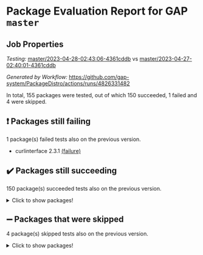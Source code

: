 # Package Evaluation Report for GAP `master`

## Job Properties

*Testing:* [master/2023-04-28-02:43:06-4361cddb](https://github.com/gap-system/PackageDistro/blob/data/reports/master/2023-04-28-02:43:06-4361cddb) vs [master/2023-04-27-02:40:01-4361cddb](https://github.com/gap-system/PackageDistro/blob/data/reports/master/2023-04-27-02:40:01-4361cddb)

*Generated by Workflow:* https://github.com/gap-system/PackageDistro/actions/runs/4826331482

In total, 155 packages were tested, out of which 150 succeeded, 1 failed and 4 were skipped.

## :exclamation: Packages still failing

1 package(s) failed tests also on the previous version.
- curlinterface 2.3.1 [(failure)](https://github.com/gap-system/PackageDistro/actions/runs/4826331482/jobs/8598215784)

## :heavy_check_mark: Packages still succeeding

150 package(s) succeeded tests also on the previous version.
<details><summary>Click to show packages!</summary>

- 4ti2interface 2023.02-04 [(success)](https://github.com/gap-system/PackageDistro/actions/runs/4826331482/jobs/8598213148)
- ace 5.6.2 [(success)](https://github.com/gap-system/PackageDistro/actions/runs/4826331482/jobs/8598213282)
- aclib 1.3.2 [(success)](https://github.com/gap-system/PackageDistro/actions/runs/4826331482/jobs/8598213395)
- agt 0.3.1 [(success)](https://github.com/gap-system/PackageDistro/actions/runs/4826331482/jobs/8598213475)
- alnuth 3.2.1 [(success)](https://github.com/gap-system/PackageDistro/actions/runs/4826331482/jobs/8598213569)
- anupq 3.3.0 [(success)](https://github.com/gap-system/PackageDistro/actions/runs/4826331482/jobs/8598213654)
- atlasrep 2.1.6 [(success)](https://github.com/gap-system/PackageDistro/actions/runs/4826331482/jobs/8598213743)
- autodoc 2022.10.20 [(success)](https://github.com/gap-system/PackageDistro/actions/runs/4826331482/jobs/8598213834)
- automata 1.15 [(success)](https://github.com/gap-system/PackageDistro/actions/runs/4826331482/jobs/8598213915)
- automgrp 1.3.2 [(success)](https://github.com/gap-system/PackageDistro/actions/runs/4826331482/jobs/8598214015)
- autpgrp 1.11 [(success)](https://github.com/gap-system/PackageDistro/actions/runs/4826331482/jobs/8598214105)
- cap 2023.04-04 [(success)](https://github.com/gap-system/PackageDistro/actions/runs/4826331482/jobs/8598214208)
- caratinterface 2.3.5 [(success)](https://github.com/gap-system/PackageDistro/actions/runs/4826331482/jobs/8598214312)
- cddinterface 2022.11.01 [(success)](https://github.com/gap-system/PackageDistro/actions/runs/4826331482/jobs/8598214437)
- circle 1.6.6 [(success)](https://github.com/gap-system/PackageDistro/actions/runs/4826331482/jobs/8598214519)
- classicpres 1.22 [(success)](https://github.com/gap-system/PackageDistro/actions/runs/4826331482/jobs/8598214595)
- cohomolo 1.6.11 [(success)](https://github.com/gap-system/PackageDistro/actions/runs/4826331482/jobs/8598214694)
- congruence 1.2.5 [(success)](https://github.com/gap-system/PackageDistro/actions/runs/4826331482/jobs/8598214855)
- corelg 1.56 [(success)](https://github.com/gap-system/PackageDistro/actions/runs/4826331482/jobs/8598215007)
- crime 1.6 [(success)](https://github.com/gap-system/PackageDistro/actions/runs/4826331482/jobs/8598215146)
- crisp 1.4.6 [(success)](https://github.com/gap-system/PackageDistro/actions/runs/4826331482/jobs/8598215240)
- crypting 0.10.4 [(success)](https://github.com/gap-system/PackageDistro/actions/runs/4826331482/jobs/8598215330)
- cryst 4.1.26 [(success)](https://github.com/gap-system/PackageDistro/actions/runs/4826331482/jobs/8598215420)
- crystcat 1.1.10 [(success)](https://github.com/gap-system/PackageDistro/actions/runs/4826331482/jobs/8598215508)
- ctbllib 1.3.5 [(success)](https://github.com/gap-system/PackageDistro/actions/runs/4826331482/jobs/8598215587)
- cubefree 1.19 [(success)](https://github.com/gap-system/PackageDistro/actions/runs/4826331482/jobs/8598215688)
- cvec 2.8.1 [(success)](https://github.com/gap-system/PackageDistro/actions/runs/4826331482/jobs/8598215879)
- datastructures 0.3.0 [(success)](https://github.com/gap-system/PackageDistro/actions/runs/4826331482/jobs/8598215995)
- deepthought 1.0.6 [(success)](https://github.com/gap-system/PackageDistro/actions/runs/4826331482/jobs/8598216074)
- design 1.8 [(success)](https://github.com/gap-system/PackageDistro/actions/runs/4826331482/jobs/8598216181)
- difsets 2.3.1 [(success)](https://github.com/gap-system/PackageDistro/actions/runs/4826331482/jobs/8598216296)
- digraphs 1.6.2 [(success)](https://github.com/gap-system/PackageDistro/actions/runs/4826331482/jobs/8598216389)
- edim 1.3.7 [(success)](https://github.com/gap-system/PackageDistro/actions/runs/4826331482/jobs/8598216472)
- example 4.3.4 [(success)](https://github.com/gap-system/PackageDistro/actions/runs/4826331482/jobs/8598216590)
- examplesforhomalg 2023.02-04 [(success)](https://github.com/gap-system/PackageDistro/actions/runs/4826331482/jobs/8598216687)
- factint 1.6.3 [(success)](https://github.com/gap-system/PackageDistro/actions/runs/4826331482/jobs/8598216769)
- ferret 1.0.9 [(success)](https://github.com/gap-system/PackageDistro/actions/runs/4826331482/jobs/8598216842)
- fga 1.5.0 [(success)](https://github.com/gap-system/PackageDistro/actions/runs/4826331482/jobs/8598216898)
- fining 1.5.5 [(success)](https://github.com/gap-system/PackageDistro/actions/runs/4826331482/jobs/8598216962)
- float 1.0.3 [(success)](https://github.com/gap-system/PackageDistro/actions/runs/4826331482/jobs/8598217046)
- format 1.4.3 [(success)](https://github.com/gap-system/PackageDistro/actions/runs/4826331482/jobs/8598217137)
- forms 1.2.9 [(success)](https://github.com/gap-system/PackageDistro/actions/runs/4826331482/jobs/8598217212)
- fplsa 1.2.6 [(success)](https://github.com/gap-system/PackageDistro/actions/runs/4826331482/jobs/8598217334)
- fr 2.4.12 [(success)](https://github.com/gap-system/PackageDistro/actions/runs/4826331482/jobs/8598217419)
- francy 2.0.3 [(success)](https://github.com/gap-system/PackageDistro/actions/runs/4826331482/jobs/8598217496)
- fwtree 1.3 [(success)](https://github.com/gap-system/PackageDistro/actions/runs/4826331482/jobs/8598217593)
- gapdoc 1.6.6 [(success)](https://github.com/gap-system/PackageDistro/actions/runs/4826331482/jobs/8598217686)
- gauss 2023.02-04 [(success)](https://github.com/gap-system/PackageDistro/actions/runs/4826331482/jobs/8598217767)
- gaussforhomalg 2023.02-04 [(success)](https://github.com/gap-system/PackageDistro/actions/runs/4826331482/jobs/8598217847)
- gbnp 1.0.5 [(success)](https://github.com/gap-system/PackageDistro/actions/runs/4826331482/jobs/8598217930)
- generalizedmorphismsforcap 2023.03-01 [(success)](https://github.com/gap-system/PackageDistro/actions/runs/4826331482/jobs/8598218021)
- genss 1.6.8 [(success)](https://github.com/gap-system/PackageDistro/actions/runs/4826331482/jobs/8598218114)
- gradedmodules 2023.02-04 [(success)](https://github.com/gap-system/PackageDistro/actions/runs/4826331482/jobs/8598218199)
- gradedringforhomalg 2023.02-04 [(success)](https://github.com/gap-system/PackageDistro/actions/runs/4826331482/jobs/8598218269)
- grape 4.9.0 [(success)](https://github.com/gap-system/PackageDistro/actions/runs/4826331482/jobs/8598218356)
- groupoids 1.73 [(success)](https://github.com/gap-system/PackageDistro/actions/runs/4826331482/jobs/8598218455)
- grpconst 2.6.4 [(success)](https://github.com/gap-system/PackageDistro/actions/runs/4826331482/jobs/8598218539)
- guarana 0.96.3 [(success)](https://github.com/gap-system/PackageDistro/actions/runs/4826331482/jobs/8598218630)
- guava 3.18 [(success)](https://github.com/gap-system/PackageDistro/actions/runs/4826331482/jobs/8598218716)
- hap 1.55 [(success)](https://github.com/gap-system/PackageDistro/actions/runs/4826331482/jobs/8598218812)
- hapcryst 0.1.15 [(success)](https://github.com/gap-system/PackageDistro/actions/runs/4826331482/jobs/8598218899)
- hecke 1.5.3 [(success)](https://github.com/gap-system/PackageDistro/actions/runs/4826331482/jobs/8598218984)
- help 3.5 [(success)](https://github.com/gap-system/PackageDistro/actions/runs/4826331482/jobs/8598219080)
- homalg 2023.02-05 [(success)](https://github.com/gap-system/PackageDistro/actions/runs/4826331482/jobs/8598219169)
- homalgtocas 2023.02-04 [(success)](https://github.com/gap-system/PackageDistro/actions/runs/4826331482/jobs/8598219255)
- idrel 2.45 [(success)](https://github.com/gap-system/PackageDistro/actions/runs/4826331482/jobs/8598219328)
- images 1.3.1 [(success)](https://github.com/gap-system/PackageDistro/actions/runs/4826331482/jobs/8598219418)
- intpic 0.3.0 [(success)](https://github.com/gap-system/PackageDistro/actions/runs/4826331482/jobs/8598219527)
- io 4.8.1 [(success)](https://github.com/gap-system/PackageDistro/actions/runs/4826331482/jobs/8598219614)
- io_forhomalg 2023.02-04 [(success)](https://github.com/gap-system/PackageDistro/actions/runs/4826331482/jobs/8598219771)
- irredsol 1.4.4 [(success)](https://github.com/gap-system/PackageDistro/actions/runs/4826331482/jobs/8598219885)
- json 2.1.1 [(success)](https://github.com/gap-system/PackageDistro/actions/runs/4826331482/jobs/8598219979)
- jupyterkernel 1.5.0 [(success)](https://github.com/gap-system/PackageDistro/actions/runs/4826331482/jobs/8598220117)
- jupyterviz 1.5.6 [(success)](https://github.com/gap-system/PackageDistro/actions/runs/4826331482/jobs/8598220240)
- kan 1.35 [(success)](https://github.com/gap-system/PackageDistro/actions/runs/4826331482/jobs/8598220348)
- kbmag 1.5.11 [(success)](https://github.com/gap-system/PackageDistro/actions/runs/4826331482/jobs/8598220448)
- laguna 3.9.6 [(success)](https://github.com/gap-system/PackageDistro/actions/runs/4826331482/jobs/8598220555)
- liealgdb 2.2.1 [(success)](https://github.com/gap-system/PackageDistro/actions/runs/4826331482/jobs/8598220634)
- liepring 2.8 [(success)](https://github.com/gap-system/PackageDistro/actions/runs/4826331482/jobs/8598220714)
- liering 2.4.2 [(success)](https://github.com/gap-system/PackageDistro/actions/runs/4826331482/jobs/8598220802)
- linearalgebraforcap 2023.03-06 [(success)](https://github.com/gap-system/PackageDistro/actions/runs/4826331482/jobs/8598220903)
- localizeringforhomalg 2023.02-04 [(success)](https://github.com/gap-system/PackageDistro/actions/runs/4826331482/jobs/8598220998)
- loops 3.4.3 [(success)](https://github.com/gap-system/PackageDistro/actions/runs/4826331482/jobs/8598221092)
- lpres 1.0.3 [(success)](https://github.com/gap-system/PackageDistro/actions/runs/4826331482/jobs/8598221187)
- majoranaalgebras 1.5.1 [(success)](https://github.com/gap-system/PackageDistro/actions/runs/4826331482/jobs/8598221275)
- mapclass 1.4.6 [(success)](https://github.com/gap-system/PackageDistro/actions/runs/4826331482/jobs/8598221378)
- matgrp 0.70 [(success)](https://github.com/gap-system/PackageDistro/actions/runs/4826331482/jobs/8598221466)
- matricesforhomalg 2023.02-04 [(success)](https://github.com/gap-system/PackageDistro/actions/runs/4826331482/jobs/8598221547)
- modisom 2.5.4 [(success)](https://github.com/gap-system/PackageDistro/actions/runs/4826331482/jobs/8598221645)
- modulepresentationsforcap 2023.03-01 [(success)](https://github.com/gap-system/PackageDistro/actions/runs/4826331482/jobs/8598221771)
- modules 2023.02-04 [(success)](https://github.com/gap-system/PackageDistro/actions/runs/4826331482/jobs/8598221865)
- monoidalcategories 2023.04-01 [(success)](https://github.com/gap-system/PackageDistro/actions/runs/4826331482/jobs/8598221979)
- nconvex 2022.09-01 [(success)](https://github.com/gap-system/PackageDistro/actions/runs/4826331482/jobs/8598222091)
- nilmat 1.4.2 [(success)](https://github.com/gap-system/PackageDistro/actions/runs/4826331482/jobs/8598222192)
- nock 1.5 [(success)](https://github.com/gap-system/PackageDistro/actions/runs/4826331482/jobs/8598222328)
- normalizinterface 1.3.5 [(success)](https://github.com/gap-system/PackageDistro/actions/runs/4826331482/jobs/8598222441)
- nq 2.5.10 [(success)](https://github.com/gap-system/PackageDistro/actions/runs/4826331482/jobs/8598222574)
- numericalsgps 1.3.1 [(success)](https://github.com/gap-system/PackageDistro/actions/runs/4826331482/jobs/8598222679)
- openmath 11.5.3 [(success)](https://github.com/gap-system/PackageDistro/actions/runs/4826331482/jobs/8598222875)
- orb 4.9.0 [(success)](https://github.com/gap-system/PackageDistro/actions/runs/4826331482/jobs/8598222994)
- packagemanager 1.4.1 [(success)](https://github.com/gap-system/PackageDistro/actions/runs/4826331482/jobs/8598223162)
- patternclass 2.4.3 [(success)](https://github.com/gap-system/PackageDistro/actions/runs/4826331482/jobs/8598223262)
- permut 2.0.4 [(success)](https://github.com/gap-system/PackageDistro/actions/runs/4826331482/jobs/8598223377)
- polenta 1.3.10 [(success)](https://github.com/gap-system/PackageDistro/actions/runs/4826331482/jobs/8598223483)
- polymaking 0.8.6 [(success)](https://github.com/gap-system/PackageDistro/actions/runs/4826331482/jobs/8598223679)
- primgrp 3.4.4 [(success)](https://github.com/gap-system/PackageDistro/actions/runs/4826331482/jobs/8598223785)
- profiling 2.5.2 [(success)](https://github.com/gap-system/PackageDistro/actions/runs/4826331482/jobs/8598223893)
- qpa 1.34 [(success)](https://github.com/gap-system/PackageDistro/actions/runs/4826331482/jobs/8598224001)
- quagroup 1.8.3 [(success)](https://github.com/gap-system/PackageDistro/actions/runs/4826331482/jobs/8598224085)
- radiroot 2.9 [(success)](https://github.com/gap-system/PackageDistro/actions/runs/4826331482/jobs/8598224186)
- rcwa 4.7.1 [(success)](https://github.com/gap-system/PackageDistro/actions/runs/4826331482/jobs/8598224279)
- rds 1.8 [(success)](https://github.com/gap-system/PackageDistro/actions/runs/4826331482/jobs/8598224383)
- recog 1.4.2 [(success)](https://github.com/gap-system/PackageDistro/actions/runs/4826331482/jobs/8598224476)
- repndecomp 1.3.0 [(success)](https://github.com/gap-system/PackageDistro/actions/runs/4826331482/jobs/8598224564)
- repsn 3.1.1 [(success)](https://github.com/gap-system/PackageDistro/actions/runs/4826331482/jobs/8598224647)
- resclasses 4.7.3 [(success)](https://github.com/gap-system/PackageDistro/actions/runs/4826331482/jobs/8598224737)
- ringsforhomalg 2023.02-05 [(success)](https://github.com/gap-system/PackageDistro/actions/runs/4826331482/jobs/8598224836)
- sco 2023.02-04 [(success)](https://github.com/gap-system/PackageDistro/actions/runs/4826331482/jobs/8598224922)
- scscp 2.4.1 [(success)](https://github.com/gap-system/PackageDistro/actions/runs/4826331482/jobs/8598224999)
- semigroups 5.2.1 [(success)](https://github.com/gap-system/PackageDistro/actions/runs/4826331482/jobs/8598225083)
- sglppow 2.3 [(success)](https://github.com/gap-system/PackageDistro/actions/runs/4826331482/jobs/8598225171)
- sgpviz 0.999.5 [(success)](https://github.com/gap-system/PackageDistro/actions/runs/4826331482/jobs/8598225260)
- simpcomp 2.1.14 [(success)](https://github.com/gap-system/PackageDistro/actions/runs/4826331482/jobs/8598225493)
- singular 2023.02.09 [(success)](https://github.com/gap-system/PackageDistro/actions/runs/4826331482/jobs/8598225602)
- sl2reps 1.1 [(success)](https://github.com/gap-system/PackageDistro/actions/runs/4826331482/jobs/8598225752)
- sla 1.5.3 [(success)](https://github.com/gap-system/PackageDistro/actions/runs/4826331482/jobs/8598225885)
- smallgrp 1.5.2 [(success)](https://github.com/gap-system/PackageDistro/actions/runs/4826331482/jobs/8598226025)
- smallsemi 0.6.13 [(success)](https://github.com/gap-system/PackageDistro/actions/runs/4826331482/jobs/8598226121)
- sonata 2.9.6 [(success)](https://github.com/gap-system/PackageDistro/actions/runs/4826331482/jobs/8598226229)
- sophus 1.27 [(success)](https://github.com/gap-system/PackageDistro/actions/runs/4826331482/jobs/8598226342)
- spinsym 1.5.2 [(success)](https://github.com/gap-system/PackageDistro/actions/runs/4826331482/jobs/8598226428)
- standardff 0.9.4 [(success)](https://github.com/gap-system/PackageDistro/actions/runs/4826331482/jobs/8598226542)
- symbcompcc 1.3.2 [(success)](https://github.com/gap-system/PackageDistro/actions/runs/4826331482/jobs/8598226611)
- thelma 1.3 [(success)](https://github.com/gap-system/PackageDistro/actions/runs/4826331482/jobs/8598226704)
- tomlib 1.2.9 [(success)](https://github.com/gap-system/PackageDistro/actions/runs/4826331482/jobs/8598226788)
- toolsforhomalg 2023.03-01 [(success)](https://github.com/gap-system/PackageDistro/actions/runs/4826331482/jobs/8598226868)
- toric 1.9.5 [(success)](https://github.com/gap-system/PackageDistro/actions/runs/4826331482/jobs/8598226957)
- toricvarieties 2022.07.13 [(success)](https://github.com/gap-system/PackageDistro/actions/runs/4826331482/jobs/8598227075)
- transgrp 3.6.4 [(success)](https://github.com/gap-system/PackageDistro/actions/runs/4826331482/jobs/8598227167)
- ugaly 4.0.3 [(success)](https://github.com/gap-system/PackageDistro/actions/runs/4826331482/jobs/8598227245)
- unipot 1.5 [(success)](https://github.com/gap-system/PackageDistro/actions/runs/4826331482/jobs/8598227324)
- unitlib 4.2.0 [(success)](https://github.com/gap-system/PackageDistro/actions/runs/4826331482/jobs/8598227410)
- utils 0.82 [(success)](https://github.com/gap-system/PackageDistro/actions/runs/4826331482/jobs/8598227537)
- uuid 0.7 [(success)](https://github.com/gap-system/PackageDistro/actions/runs/4826331482/jobs/8598227637)
- walrus 0.9991 [(success)](https://github.com/gap-system/PackageDistro/actions/runs/4826331482/jobs/8598227731)
- wedderga 4.10.3 [(success)](https://github.com/gap-system/PackageDistro/actions/runs/4826331482/jobs/8598227805)
- xmod 2.91 [(success)](https://github.com/gap-system/PackageDistro/actions/runs/4826331482/jobs/8598227886)
- xmodalg 1.23 [(success)](https://github.com/gap-system/PackageDistro/actions/runs/4826331482/jobs/8598227978)
- yangbaxter 0.10.3 [(success)](https://github.com/gap-system/PackageDistro/actions/runs/4826331482/jobs/8598228055)
- zeromqinterface 0.14 [(success)](https://github.com/gap-system/PackageDistro/actions/runs/4826331482/jobs/8598228139)
</details>

## :heavy_minus_sign: Packages that were skipped

4 package(s) skipped tests also on the previous version.
<details><summary>Click to show packages!</summary>

- browse 1.8.21 [(skipped)](https://github.com/gap-system/PackageDistro/actions/runs/4826331482/jobs/8598060029)
- itc 1.5.1 [(skipped)](https://github.com/gap-system/PackageDistro/actions/runs/4826331482/jobs/8598060029)
- polycyclic 2.16 [(skipped)](https://github.com/gap-system/PackageDistro/actions/runs/4826331482/jobs/8598060029)
- xgap 4.31 [(skipped)](https://github.com/gap-system/PackageDistro/actions/runs/4826331482/jobs/8598060029)
</details>

